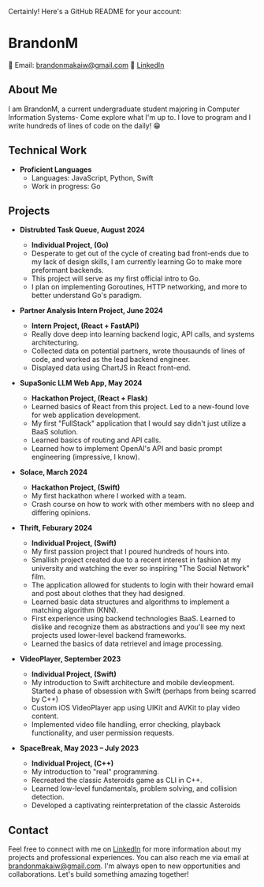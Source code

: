 Certainly! Here's a GitHub README for your account:

# BrandonM

📧 Email: brandonmakaiw@gmail.com
🔗 [LinkedIn](https://www.linkedin.com/in/brandon-williams/)

## About Me

I am BrandonM, a current undergraduate student majoring in Computer Information Systems-
Come explore what I'm up to. I love to program and I write hundreds of lines of code on the daily! 😁

## Technical Work

- **Proficient Languages**
  - Languages: JavaScript, Python, Swift
  - Work in progress: Go
  
## Projects

- **Distrubted Task Queue, August 2024**
  - **Individual Project, (Go)**
  - Desperate to get out of the cycle of creating bad front-ends due to my lack of design skills, I am currently learning Go to make more preformant backends.
  - This project will serve as my first official intro to Go.
  - I plan on implementing Goroutines, HTTP networking, and more to better understand Go's paradigm.

- **Partner Analysis Intern Project, June 2024**
  - **Intern Project, (React + FastAPI)**
  - Really dove deep into learning backend logic, API calls, and systems architecturing.
  - Collected data on potential partners, wrote thousaunds of lines of code, and worked as the lead backend engineer.
  - Displayed data using ChartJS in React front-end.

- **SupaSonic LLM Web App, May 2024**
  - **Hackathon Project, (React + Flask)**
  - Learned basics of React from this project. Led to a new-found love for web application development.
  - My first "FullStack" application that I would say didn't just utilize a BaaS solution.
  - Learned basics of routing and API calls.
  - Learned how to implement OpenAI's API and basic prompt engineering (impressive, I know).

- **Solace, March 2024**
  - **Hackathon Project, (Swift)**
  - My first hackathon where I worked with a team.
  - Crash course on how to work with other members with no sleep and differing opinions.

- **Thrift, Feburary 2024**
  - **Individual Project, (Swift)**
  - My first passion project that I poured hundreds of hours into.
  - Smallish project created due to a recent interest in fashion at my university and watching the ever so inspiring "The Social Network" film.
  - The application allowed for students to login with their howard email and post about clothes that they had designed.
  - Learned basic data structures and algorithms to implement a matching algorithm (KNN).
  - First experience using backend technologies BaaS. Learned to dislike and recognize them as abstractions and you'll see my next projects used lower-level backend frameworks.
  - Learned the basics of data retrievel and image processing.

- **VideoPlayer, September 2023**
  - **Individual Project, (Swift)**
  - My introduction to Swift architecture and mobile devleopment. Started a phase of obsession with Swift (perhaps from being scarred by C++)
  - Custom iOS VideoPlayer app using UIKit and AVKit to play video content.
  - Implemented video file handling, error checking, playback functionality, and user permission requests.

- **SpaceBreak, May 2023 – July 2023**
  - **Individual Project, (C++)**
  - My introduction to "real" programming.
  - Recreated the classic Asteroids game as CLI in C++.
  - Learned low-level fundamentals, problem solving, and collision detection.
  - Developed a captivating reinterpretation of the classic Asteroids 



  
## Contact

Feel free to connect with me on [LinkedIn](https://www.linkedin.com/in/brandon-williams/) for more information about my projects and professional experiences. You can also reach me via email at brandonmakaiw@gmail.com. I'm always open to new opportunities and collaborations. Let's build something amazing together!
<!---
brandonmakai/brandonmakai is a ✨ special ✨ repository because its `README.md` (this file) appears on your GitHub profile.
You can click the Preview link to take a look at your changes.
--->
